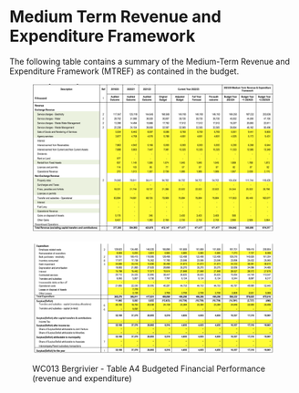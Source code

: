 # Medium Term Revenue and Expenditure Framework

The following table contains a summary of the Medium-Term Revenue and Expenditure Framework (MTREF) as contained in the budget.

<figure><img src="../.gitbook/assets/Screen Shot 2023-05-09 at 8.18.53 PM.png" alt=""><figcaption></figcaption></figure>

<figure><img src="../.gitbook/assets/Screen Shot 2023-05-09 at 8.20.24 PM.png" alt=""><figcaption><p>WC013 Bergrivier - Table A4 Budgeted Financial Performance (revenue and expenditure)</p></figcaption></figure>
